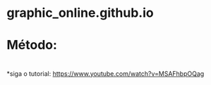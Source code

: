 # graphic_online.github.io

# Método: <h1>
 *siga o tutorial:
   https://www.youtube.com/watch?v=MSAFhbpOQag 
